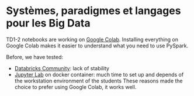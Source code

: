 # Systèmes, paradigmes et langages pour les Big Data

TD1-2 notebooks are working on [Google Colab](https://colab.research.google.com/).
Installing everything on Google Colab makes it easier to understand what you need to use PySpark.  
  
Before, we have tested:
- [Databricks Community](https://community.databricks.com/): lack of stability 
- [Jupyter Lab](https://jupyter.org/) on docker container: much time to set up and depends of the workstation environment of the students
These reasons made the choice to prefer using Google Colab, it works well.
